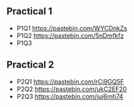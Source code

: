 ## Practical 1
- P1Q1 https://pastebin.com/WYCDnkZs
- P1Q2 https://pastebin.com/5nDmfkfz
- P1Q3
## Practical 2
- P2Q1 https://pastebin.com/rCi9GQ5F
- P2Q2 https://pastebin.com/ukC2EF20
- P2Q3 https://pastebin.com/juj6mh74

